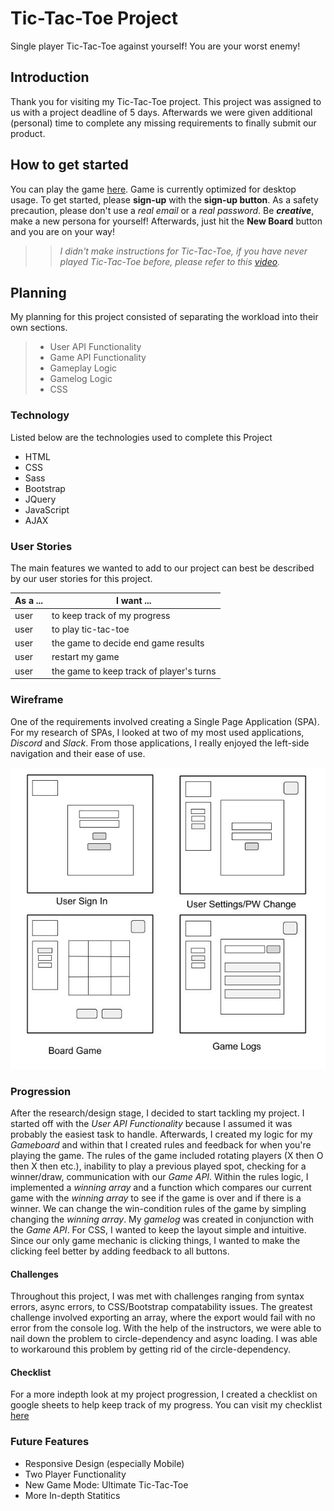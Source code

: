 # Tic-Tac-Toe Project
Single player Tic-Tac-Toe against yourself! You are your worst enemy!

## Introduction
Thank you for visiting my Tic-Tac-Toe project. This project was assigned to us with a project deadline of 5 days. Afterwards we were given additional (personal) time to complete any missing requirements to finally submit our product.

## How to get started
You can play the game [here](https://philingyuup.github.io/Tic-Tac-Toe-Project/ "Tic-Tac-Toe Game"). Game is currently optimized for desktop usage.
To get started, please **sign-up** with the **sign-up button**. As a safety precaution, please don't use a *real email* or a *real password*. Be _**creative**_, make a new persona for yourself! Afterwards, just hit the **New Board** button and you are on your way!

>>*I didn't make instructions for Tic-Tac-Toe, if you have never played Tic-Tac-Toe before, please refer to this [video](https://www.youtube.com/watch?v=USEjXNCTvcc "Tic-Tac-Toe Rules").*

## Planning
My planning for this project consisted of separating the workload into their own
sections.

>
> - User API Functionality
> - Game API Functionality
> - Gameplay Logic
> - Gamelog Logic
> - CSS
>

### Technology
Listed below are the technologies used to complete this Project

- HTML
- CSS
- Sass
- Bootstrap
- JQuery
- JavaScript
- AJAX

### User Stories
The main features we wanted to add to our project can best be described by our
user stories for this project.

| As a ... | I want ... |
| -------- | ------------- |
| user   | to keep track of my progress |
| user   | to play tic-tac-toe |
| user   | the game to decide end game results |
| user   | restart my game |
| user   | the game to keep track of player's turns |

### Wireframe
One of the requirements involved creating a Single Page Application (SPA). For my research of SPAs, I looked at two of my most used applications, *Discord* and *Slack*. From those applications, I really enjoyed the left-side navigation and their ease of use.

![Wireframe](https://github.com/philingyuup/Tic-Tac-Toe-Project/raw/master/assets/pictures/Tic-Tac-Toe-WireFrame.jpg "Tic-Tac-Toe Wireframe")

### Progression
After the research/design stage, I decided to start tackling my project. I started off with the *User API Functionality* because I assumed it was probably the easiest task to handle. Afterwards, I created my logic for my *Gameboard* and within that I created rules and feedback for when you're playing the game. The rules of the game included rotating players (X then O then X then etc.), inability to play a previous played spot, checking for a winner/draw, communication with our *Game API*. Within the rules logic, I implemented a *winning array* and a function which compares our current game with the *winning array* to see if the game is over and if there is a winner. We can change the win-condition rules of the game by simpling changing the *winning array*. My *gamelog* was created in conjunction with the *Game API*. For CSS, I wanted to keep the layout simple and intuitive. Since our only game mechanic is clicking things, I wanted to make the clicking feel better by adding feedback to all buttons.

#### Challenges
Throughout this project, I was met with challenges ranging from syntax errors, async errors, to CSS/Bootstrap compatability issues. The greatest challenge involved exporting an array, where the export would fail with no error from the console log. With the help of the instructors, we were able to nail down the problem to circle-dependency and async loading. I was able to workaround this problem by getting rid of the circle-dependency.

#### Checklist
For a more indepth look at my project progression, I created a checklist on
google sheets to help keep track of my progress. You can visit my checklist
[here](https://docs.google.com/spreadsheets/d/1OJRPkFwx4X7panJAvG54ew7Z-lzdbdHtnmbg_WYDxzU/edit?usp=sharing "Project Checklist")

### Future Features
- Responsive Design (especially Mobile)
- Two Player Functionality
- New Game Mode: Ultimate Tic-Tac-Toe
- More In-depth Statitics
